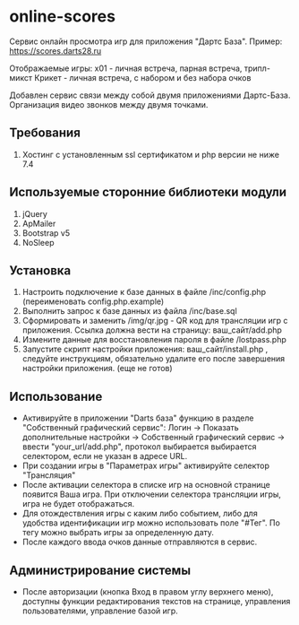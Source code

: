 # online-scores

Сервис онлайн просмотра игр для приложения "Дартс База". 
Пример: https://scores.darts28.ru

Отображаемые игры:
х01 - личная встреча, парная встреча, трипл-микст
Крикет - личная встреча, с набором и без набора очков

Добавлен сервис связи между собой двумя приложениями Дартс-База. Организация видео звонков между двумя точками.
 

## Требования

1. Хостинг с установленным ssl сертификатом и php версии не ниже 7.4

## Используемые сторонние библиотеки модули

1. jQuery
2. ApMailer
3. Bootstrap v5
4. NoSleep

## Установка

1. Настроить подключение к базе данных в файле /inc/config.php (переименовать config.php.example)
2. Выполнить запрос к базе данных из файла /inc/base.sql
3. Сформировать и заменить /img/qr.jpg - QR код для трансляции игр с приложения. Ссылка должна вести на страницу: ваш_сайт/add.php
4. Измените данные для восстановления пароля в файле /lostpass.php
5. Запустите скрипт настройки приложения: ваш_сайт/install.php , следуйте инструкциям, обязательно удалите его после завершения настройки приложения. (еще не готов)

## Использование

- Активируйте в приложении "Darts база" функцию в разделе "Собственный графический сервис": Логин -> Показать дополнительные настройки -> Собственный графический сервис -> ввести "your_url/add.php", протокол выбирается выбирается селектором, если не указан в адресе URL.
- При создании игры в "Параметрах игры" активируйте селектор "Трансляция"
- После активации селектора в списке игр на основной странице появится Ваша игра. При отключении селектора трансляции игры, игра не будет отображаться. 
- Для отождествления игры с каким либо событием, либо для удобства идентификации игр можно использовать поле "#Тег". По тегу можно выбрать игры за определенную дату. 
- После каждого ввода очков данные отправляются в сервис.

## Администрирование системы
- После авторизации (кнопка Вход в правом углу верхнего меню), доступны функции редактирования текстов на странице, управления пользователями, управление базой игр. 

